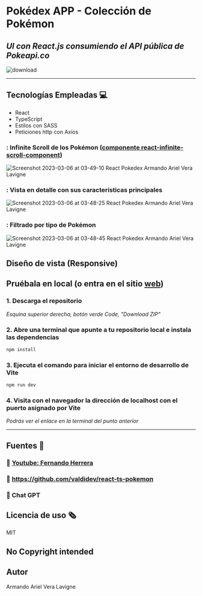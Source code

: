 # Pokédex APP - Colección de Pokémon 
## _UI con React.js consumiendo el API pública de Pokeapi.co_
![download](https://user-images.githubusercontent.com/96445737/212669378-a699e1ae-b9bf-4b54-a3af-14c78b673511.png)
***

## Tecnologías Empleadas :computer:
- React
- TypeScript 
- Estilos con SASS
- Peticiones http con Axios


### : Infinite Scroll de los Pokémon ([componente react-infinite-scroll-component](https://www.npmjs.com/package/react-infinite-scroll-component))
![Screenshot 2023-03-06 at 03-49-10 React Pokedex Armando Ariel Vera Lavigne](https://user-images.githubusercontent.com/94018348/223152642-66c21730-c2c7-42a4-bb0b-68883b060b58.png)

### : Vista en detalle con sus características principales
![Screenshot 2023-03-06 at 03-48-25 React Pokedex Armando Ariel Vera Lavigne](https://user-images.githubusercontent.com/94018348/223152704-8a6f453f-0c8d-4e60-b589-3007119902ae.png)

### : Filtrado por tipo de Pokémon
![Screenshot 2023-03-06 at 03-48-45 React Pokedex Armando Ariel Vera Lavigne](https://user-images.githubusercontent.com/94018348/223152930-5294977b-f846-4897-9875-1fa6e401dde3.png)

## Diseño de vista (Responsive) 

## Pruébala en local (o entra en el sitio [web](https://react-ts-pokedex-infinite-scroll.netlify.app/))
### 1. Descarga el repositorio

_Esquina superior derecha, botón verde Code, "Download ZIP"_


### 2. Abre una terminal que apunte a tu repositorio local e instala las dependencias
```sh
npm install
```
### 3. Ejecuta el comando para iniciar el entorno de desarrollo de Vite
```sh
npm run dev
```
### 4. Visita con el navegador la dirección de localhost con el puerto asignado por Vite
_Podrás ver el enlace en la terminal del punto anterior_
***


## Fuentes :book:
### :book: [Youtube: Fernando Herrera](https://www.youtube.com/watch?v=8HE657KssxE)
### :book: https://github.com/valdidev/react-ts-pokemon
### :book: Chat GPT

## Licencia de uso :newspaper_roll:
MIT

## No Copyright intended

## Autor 
Armando Ariel Vera Lavigne
